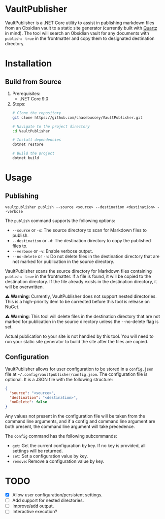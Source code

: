 # VaultPublisher

VaultPublisher is a .NET Core utility to assist in publishing markdown files from an Obsidian vault to
a static site generator (currently built with [Quartz](https://quartz.jzhao.xyz) in mind). The tool will search an Obsidian vault
for any documents with `publish: true` in the frontmatter and copy them to designated destination directory.

# Installation
## Build from Source
1. Prerequisites:
   - .NET Core 9.0
2. Steps:
   ```sh
   # Clone the repository
   git clone https://github.com/chasebussey/VaultPublisher.git

   # Navigate to the project directory
   cd VaultPublisher

   # Install dependencies
   dotnet restore
   
   # Build the project
   dotnet build
   ```

# Usage
## Publishing
`vaultpublisher publish --source <source> --destination <destination> --verbose`

The `publish` command supports the following options:
- `--source` or `-s`: The source directory to scan for Markdown files to publish.
- `--destination` or `-d`: The destination directory to copy the published files to.
- `--verbose` or `-v`: Enable verbose output.
- `--no-delete` or `-n`: Do not delete files in the destination directory that are not marked for publication in the source directory.

VaultPublisher scans the source directory for Markdown files containing `publish: true` in the frontmatter. If a file is found, it will be copied to the destination directory. If the file already exists in the destination directory, it will be overwritten.

:warning: **Warning**: Currently, VaultPublisher does not support nested directories. This is a high-priority item to be corrected before this tool is release on NuGet.

:warning: **Warning**: This tool will delete files in the destination directory that are not marked for publication in the source directory unless the --no-delete flag is set.

Actual publication to your site is not handled by this tool. You will need to run your static site generator to build the site after the files are copied.

## Configuration
VaultPublisher allows for user configuration to be stored in a `config.json` file at `~/.config/vaultpublisher/config.json`. The configuration file is optional. It is a JSON file with the following structure:
```json
{
  "source": "<source>",
  "destination": "<destination>",
  "noDelete": false
}
```

Any values not present in the configuration file will be taken from the command line arguments, and if a config and command line argument are both present, the command line argument will take precedence.

The `config` command has the following subcommands:
- `get`: Get the current configuration by key. If no key is provided, all settings will be returned.
- `set`: Set a configuration value by key.
- `remove`: Remove a configuration value by key.

# TODO
- [x] Allow user configuration/persistent settings.
- [ ] Add support for nested directories.
- [ ] Improve/add output.
- [ ] Interactive execution?